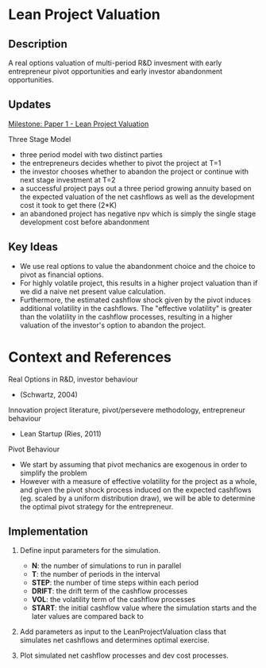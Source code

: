# Lean Project Valuation

## Description
A real options valuation of multi-period R&D invesment with early entrepreneur pivot opportunities and early investor abandonment opportunities.

## Updates

[Milestone: Paper 1 - Lean Project Valuation](https://gitlab.com/sfu3241618/research/lean-project-valuation/-/milestones/1#tab-issues)

Three Stage Model
- three period model with two distinct parties
- the entrepreneurs decides whether to pivot the project at T=1
- the investor chooses whether to abandon the project or continue with next stage investment at T=2
- a successful project pays out a three period growing annuity based on the expected valuation of the net cashflows as well as the development cost it took to get there (2*K)
- an abandoned project has negative npv which is simply the single stage development cost before abandonment

## Key Ideas

- We use real options to value the abandonment choice and the choice to pivot as financial options.
- For highly volatile project, this results in a higher project valuation than if we did a naive net present value calculation.
- Furthermore, the estimated cashflow shock given by the pivot induces additional volatility in the cashflows. The "effective volatility" is greater than the volatility in the cashflow processes, resulting in a higher valuation of the investor's option to abandon the project.

# Context and References

Real Options in R&D, investor behaviour
- (Schwartz, 2004)

Innovation project literature, pivot/persevere methodology, entrepreneur behaviour
- Lean Startup (Ries, 2011)

Pivot Behaviour
- We start by assuming that pivot mechanics are exogenous in order to simplify the problem
- However with a measure of effective volatility for the project as a whole, and given the pivot shock process induced on the expected cashflows (eg. scaled by a uniform distribution draw), we will be able to determine the optimal pivot strategy for the entrepreneur.


## Implementation
1. Define input parameters for the simulation.
    - **N**: the number of simulations to run in parallel
    - **T**: the number of periods in the interval
    - **STEP**: the number of time steps within each period
    - **DRIFT**: the drift term of the cashflow processes
    - **VOL**: the volatility term of the cashflow processes
    - **START**: the initial cashflow value where the simulation starts and the later values are compared back to

2. Add parameters as input to the LeanProjectValuation class that simulates net cashflows and determines optimal exercise.

3. Plot simulated net cashflow processes and dev cost processes.

